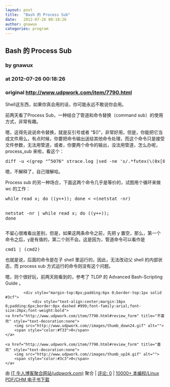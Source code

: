 ```yaml
---
layout: post
title:  "Bash 的 Process Sub"
date:   2012-07-26 00:18:26
author: gnawux
categories: program
---
```


## Bash 的 Process Sub
### by gnawux
### at 2012-07-26 00:18:26
### original <http://www.udpwork.com/item/7790.html>

<p>Shell这东西，如果你真会用的话，你可能永远不敢说你会用。</p>
<p>前两天看了Process Sub，一种结合了管道和命令替换（command sub）的使用方式，非常有趣。</p>
<p>嗯，这得先说说命令替换，就是反引号或者 “$()”，非常好用，但是，你能把它当成文件用么，有点时候，你要把命令输出送给其他命令处理，而这个命令只是接受文件参数，无法用管道，或者，你要两个命令的输出，没法用管道，怎么办呢，process_sub 来啦，看这个：</p>
<pre>diff -u &lt;(grep &quot;^5076&quot; strace.log |sed -ne &#39;s/.*futex(\(0x[0-9a-f]\+\),.*/\1/p&#39; |sort|uniq) &lt;(grep &quot;^5061&quot; strace.log |sed -ne &#39;s/.*futex(\(0x[0-9a-f]\+\),.*/\1/p&#39; |sort|uniq)</pre><p>嗯，不解释了，自己理解哈。</p>
<p>Process sub 的另一种场合，下面这两个命令几乎是等价的，试图用个循环来做 wc 的工作：</p>
<pre>while read x; do ((y++)); done &lt; &lt;(netstat -nr)

netstat -nr | while read x; do ((y++)); done</pre><p>不留心很难看出差别，但是，如果这两条命令之前，先把 y 置空，那么，第一个命令之后，y是有值的，第二个则不会。这是因为，管道命令可以看作是</p>
<pre>cmd1 | (cmd2)</pre><p>也就是说，后面的命令是在子 shell 里运行的，因此，无法改动父 shell 的内部状态，而 process sub 方式运行的命令则没有这个问题。</p>
<p>嗯，则个很好玩，前两天刚看到的，参考了 TLDP 的 Advanced Bash-Scripting Guide 。</p>

			<div style="margin-top:8px;padding:6px 0;border-top:1px solid #3cf">
				<div style="text-align:center;margin:16px 0;padding:6px;border:0px dashed #999;font-family:arial;font-size:26px;font-weight:bold">
	<a href="http://www.udpwork.com/item/7790.html#review_form" title="不喜欢" style="text-decoration:none">
		<img src="http://www.udpwork.com//images/thumb_down24.gif" alt="">
		<span style="color:#f33">0</span>
	</a>
	   
	<a href="http://www.udpwork.com/item/7790.html#review_form" title="喜欢" style="text-decoration:none">
		<img src="http://www.udpwork.com//images/thumb_up24.gif" alt="">
		<span style="color:#3c3">0</span>
	</a>
</div>				<p>
					由 <a href="http://www.udpwork.com/">IT 牛人博客聚合网站(udpwork.com)</a> 聚合
					|
					<a href="http://www.udpwork.com/item/7790.html#reviews">评论: 0</a>
					|
					<a href="http://book.benegg.com/tag/%E7%BC%96%E7%A8%8B?from=udpwork-feed">10000+ 本编程/Linux PDF/CHM 电子书下载</a>
				</p>
			</div>